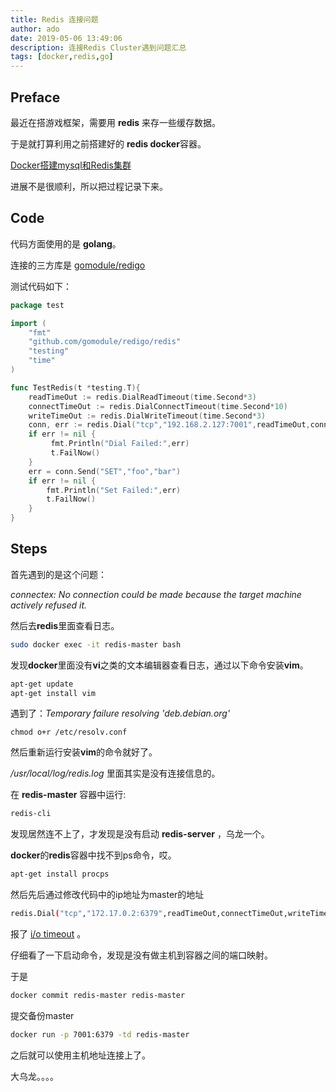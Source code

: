 ```yaml
---
title: Redis 连接问题
author: ado
date: 2019-05-06 13:49:06
description: 连接Redis Cluster遇到问题汇总
tags: [docker,redis,go]
---
```




## Preface

最近在搭游戏框架，需要用 **redis** 来存一些缓存数据。

于是就打算利用之前搭建好的 **redis docker**容器。

[Docker搭建mysql和Redis集群](/dockerrediscluster.md)

进展不是很顺利，所以把过程记录下来。

## Code

代码方面使用的是 **golang**。

连接的三方库是 [gomodule/redigo](https://github.com/gomodule/redigo/)

测试代码如下：

```go
package test

import (
	"fmt"
	"github.com/gomodule/redigo/redis"
	"testing"
	"time"
)

func TestRedis(t *testing.T){
	readTimeOut := redis.DialReadTimeout(time.Second*3)
	connectTimeOut := redis.DialConnectTimeout(time.Second*10)
	writeTimeOut := redis.DialWriteTimeout(time.Second*3)
	conn, err := redis.Dial("tcp","192.168.2.127:7001",readTimeOut,connectTimeOut,writeTimeOut)
	if err != nil {
		 fmt.Println("Dial Failed:",err)
		 t.FailNow()
	}
	err = conn.Send("SET","foo","bar")
	if err != nil {
		fmt.Println("Set Failed:",err)
		t.FailNow()
	}
}

```



## Steps



首先遇到的是这个问题：

*connectex: No connection could be made because the target machine actively refused it.*

然后去**redis**里面查看日志。

```sh
sudo docker exec -it redis-master bash
```

发现**docker**里面没有**vi**之类的文本编辑器查看日志，通过以下命令安装**vim**。

```sh
apt-get update
apt-get install vim
```

遇到了：*Temporary failure resolving 'deb.debian.org'*

```shell
chmod o+r /etc/resolv.conf
```

然后重新运行安装**vim**的命令就好了。

*/usr/local/log/redis.log* 里面其实是没有连接信息的。

在 **redis-master** 容器中运行:

```sh
redis-cli
```

发现居然连不上了，才发现是没有启动 **redis-server** ，乌龙一个。

**docker**的**redis**容器中找不到ps命令，哎。

```sh
apt-get install procps
```

然后先后通过修改代码中的ip地址为master的地址

```sh
redis.Dial("tcp","172.17.0.2:6379",readTimeOut,connectTimeOut,writeTimeOut)
```

报了 <u>i/o timeout</u> 。

仔细看了一下启动命令，发现是没有做主机到容器之间的端口映射。

于是

```sh
docker commit redis-master redis-master
```

提交备份master

```sh
docker run -p 7001:6379 -td redis-master
```

之后就可以使用主机地址连接上了。

大乌龙。。。。